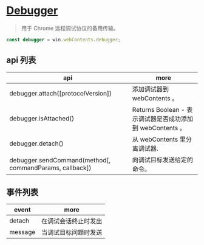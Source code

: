 # [Debugger](https://www.electronjs.cn/docs/api/debugger)

> 用于 Chrome 远程调试协议的备用传输。

```js
const debugger = win.webContents.debugger;
```

## api 列表

| api                                                     | more                                                      |
| ------------------------------------------------------- | --------------------------------------------------------- |
| debugger.attach([protocolVersion])                      | 添加调试器到 webContents 。                               |
| debugger.isAttached()                                   | Returns Boolean - 表示调试器是否成功添加到 webContents 。 |
| debugger.detach()                                       | 从 webContents 里分离调试器.                              |
| debugger.sendCommand(method[, commandParams, callback]) | 向调试目标发送给定的命令。                                |

## 事件列表

| event   | more                 |
| ------- | -------------------- |
| detach  | 在调试会话终止时发出 |
| message | 当调试目标问题时发送 |